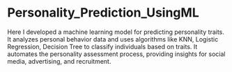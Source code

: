 # Personality_Prediction_UsingML
Here I developed a machine learning model for predicting personality traits. It analyzes personal behavior data and uses algorithms like KNN, Logistic Regression, Decision Tree to classify individuals based on traits. It automates the personality assessment process, providing insights for social media, advertising, and recruitment.
